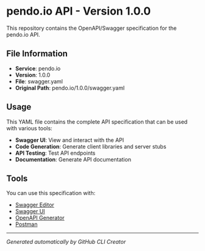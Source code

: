 # pendo.io API - Version 1.0.0

This repository contains the OpenAPI/Swagger specification for the pendo.io API.

## File Information

- **Service**: pendo.io
- **Version**: 1.0.0
- **File**: swagger.yaml
- **Original Path**: pendo.io/1.0.0/swagger.yaml

## Usage

This YAML file contains the complete API specification that can be used with various tools:

- **Swagger UI**: View and interact with the API
- **Code Generation**: Generate client libraries and server stubs
- **API Testing**: Test API endpoints
- **Documentation**: Generate API documentation

## Tools

You can use this specification with:

- [Swagger Editor](https://editor.swagger.io/)
- [Swagger UI](https://swagger.io/tools/swagger-ui/)
- [OpenAPI Generator](https://openapi-generator.tech/)
- [Postman](https://www.postman.com/)

---

*Generated automatically by GitHub CLI Creator*
